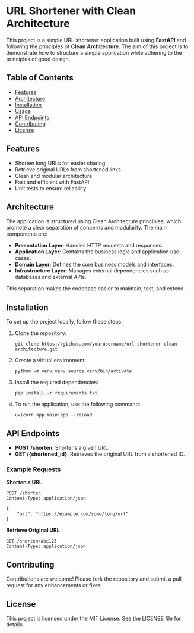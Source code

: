 # URL Shortener with Clean Architecture

This project is a simple URL shortener application built using **FastAPI** and following the principles of **Clean Architecture**. The aim of this project is to demonstrate how to structure a simple application while adhering to the principles of good design.

## Table of Contents

- [Features](#features)
- [Architecture](#architecture)
- [Installation](#installation)
- [Usage](#usage)
- [API Endpoints](#api-endpoints)
- [Contributing](#contributing)
- [License](#license)

## Features

- Shorten long URLs for easier sharing
- Retrieve original URLs from shortened links
- Clean and modular architecture
- Fast and efficient with FastAPI
- Unit tests to ensure reliability

## Architecture

The application is structured using Clean Architecture principles, which promote a clear separation of concerns and modularity. The main components are:

- **Presentation Layer**: Handles HTTP requests and responses.
- **Application Layer**: Contains the business logic and application use cases.
- **Domain Layer**: Defines the core business models and interfaces.
- **Infrastructure Layer**: Manages external dependencies such as databases and external APIs.

This separation makes the codebase easier to maintain, test, and extend.

## Installation

To set up the project locally, follow these steps:

1. Clone the repository:

    ```git clone https://github.com/yourusername/url-shortener-clean-architecture.git```

2. Create a virtual environment:

   ````python -m venv venv source venv/bin/activate````

3. Install the required dependencies:

   ````pip install -r requirements.txt   ````

4. To run the application, use the following command:

    ````uvicorn app.main:app --reload````


## API Endpoints

- **POST /shorten**: Shortens a given URL.
- **GET /{shortened_id}**: Retrieves the original URL from a shortened ID.

### Example Requests

**Shorten a URL**

```http
POST /shorten
Content-Type: application/json

{
    "url": "https://example.com/some/long/url"
}
```
**Retrieve Original URL**
```http
GET /shorten/abc123
Content-Type: application/json
```
## Contributing

Contributions are welcome! Please fork the repository and submit a pull request for any enhancements or fixes.

## License

This project is licensed under the MIT License. See the [LICENSE](LICENSE) file for details.